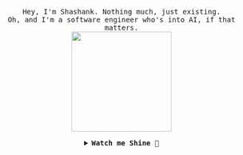 <p align="center">
  <br>
  <samp>
    Hey, I'm Shashank. Nothing much, just existing.
    <br>Oh, and I'm a software engineer who's into AI, if that matters.<br>

</samp>

  <img src="https://github.com/valyrian24052/valyrian24052/blob/main/hollor_knight3.gif" width="200"/>

</p>


<details align="center">

<summary> <b> <samp> Watch me Shine 🌟 </samp></b></summary>
<samp>

<img src="https://github.com/valyrian24052/valyrian24052/blob/main/enthusiast.gif" width="200"/>


</samp>
</details>
